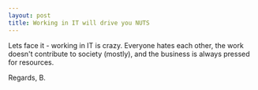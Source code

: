 ```yaml
---
layout: post
title: Working in IT will drive you NUTS
---
```


Lets face it - working in IT is crazy. Everyone hates each other, the work doesn't contribute to society (mostly), and the business is always pressed for resources.

Regards,
B.